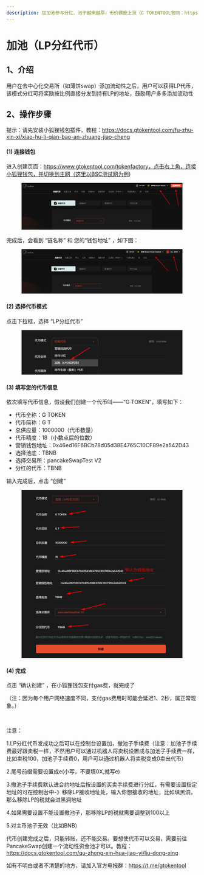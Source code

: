 ```yaml
---
description: 加加池参与分红、池子越来越厚，币价螺旋上涨（G TOKENTOOL官网：https://www.gtokentool.com）
---
```


# 加池（LP分红代币）

## 1、介绍

用户在去中心化交易所（如薄饼swap）添加流动性之后，用户可以获得LP代币，该模式分红可将奖励按比例直接分发到持有LP的地址，鼓励用户多多添加流动性

## 2、操作步骤

提示：请先安装小狐狸钱包插件，教程：https://docs.gtokentool.com/fu-zhu-xin-xi/xiao-hu-li-qian-bao-an-zhuang-jiao-cheng

#### (1) 连接钱包

进入创建页面：https://www.gtokentool.com/tokenfactory，点击右上角，连接小狐狸钱包，并切换到主网（这里以BSC测试网为例)

<figure><img src="../.gitbook/assets/image (12).png" alt=""><figcaption></figcaption></figure>

完成后，会看到 “链名称” 和 您的“钱包地址” ，如下图：

<figure><img src="../.gitbook/assets/image (13).png" alt=""><figcaption></figcaption></figure>

#### (2) 选择代币模式

点击下拉框，选择 “LP分红代币”

<figure><img src="../.gitbook/assets/image (116).png" alt=""><figcaption></figcaption></figure>

#### (3) 填写您的代币信息

依次填写代币信息，假设我们创建一个代币叫——“G TOKEN”，填写如下：

* 代币全称：G TOKEN
* 代币简称：G T
* 总供应量：1000000（代币数量）
* 代币精度：18（小数点后的位数）
* 营销钱包地址：0x46ed16F6BCb78d05d38E4765C10CF89e2a542D43
* 选择池底：TBNB
* 选择交易所：pancakeSwapTest V2
* 分红的代币：TBNB

输入完成后，点击 “创建”

<figure><img src="../.gitbook/assets/000 (14).jpg" alt=""><figcaption></figcaption></figure>

#### (4) 完成

点击 “确认创建” ，在小狐狸钱包支付gas费，就完成了

（注：因为每个用户网络速度不同，支付gas费用时可能会延迟1、2秒，属正常现象。）

<figure><img src="https://lh7-us.googleusercontent.com/yWjc92x3CtS5eHZwU90XKNwQjefbU53bAA_npiyP6AF1G5z1SlQv2Ke7QvwP0w809kWgfOhHlwRS0-GE--_Z8WlWuIw-DojrAFMsecuSiaz0zdrhjGUG7vwCFkexWrebB7LLZYulqwLp7dyjeb6sTo4" alt=""><figcaption></figcaption></figure>

注意：

1.LP分红代币发成功之后可以在控制台设置加，撤池子手续费（注意：加池子手续费最好跟卖税一样，不然用户可以通过机器人将卖税设置成与加池子手续费一样，比如卖税100，加池子手续费0，用户可以通过机器人将卖税变成0卖出代币）

2.尾号前缀需要设置成e(小写，不要填0X,就写e)

3.撤池子手续费默认进合约地址后按设置的买卖手续费进行分红，有需要设置指定地址的可在控制台中-》移除LP接收地址处，输入你想接收的地址，比如填黑洞，那么移除LP的税就会进黑洞地址

4.如果需要设置不能设置撤池子，那移除LP的税就需要调整到100以上

5.对主币池子无效（比如BNB）

代币创建完成之后，只能转账，还不能交易。要想使代币可以交易，需要前往PancakeSwap创建一个流动性资金池才可以。教程：https://docs.gtokentool.com/qu-zhong-xin-hua-jiao-yi/liu-dong-xing

如有不明白或者不清楚的地方，请加入官方电报群：https://t.me/gtokentool

